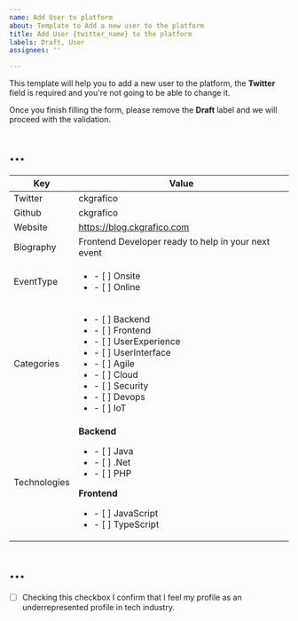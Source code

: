 ```yaml
---
name: Add User to platform
about: Template to Add a new user to the platform
title: Add User {twitter_name} to the platform
labels: Draft, User
assignees: ''

---
```


This template will help you to add a new user to the platform, the **Twitter** field is required and you're not going to be able to change it.

Once you finish filling the form, please remove the **Draft** label and we will proceed with the validation.

# ...
|Key| Value|
|---|------|
|Twitter|ckgrafico|
|Github|ckgrafico|
|Website|https://blog.ckgrafico.com|
|Biography|Frontend Developer ready to help in your next event|
|EventType|<ul><li>- [ ] Onsite</li><li>- [ ] Online</li></ul>|
|Categories|<ul><li>- [ ] Backend</li><li>- [ ] Frontend</li><li>- [ ] UserExperience</li><li>- [ ] UserInterface</li><li>- [ ] Agile</li><li>- [ ] Cloud</li><li>- [ ] Security</li><li>- [ ] Devops</li><li>- [ ] IoT</li></ul>|
|Technologies|**Backend**<ul><li>- [ ] Java</li><li>- [ ] .Net</li><li>- [ ] PHP</li></ul>**Frontend**<ul><li>- [ ] JavaScript</li><li>- [ ] TypeScript</li></ul>|
# ...

- [ ]  Checking this checkbox I confirm that I feel my profile as an underrepresented profile in tech industry.
